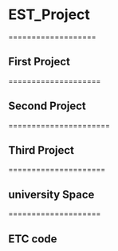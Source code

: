 # EST_Project
===================
## First Project









====================
## Second Project









======================
## Third Project





=====================
## university Space




====================
## ETC code 